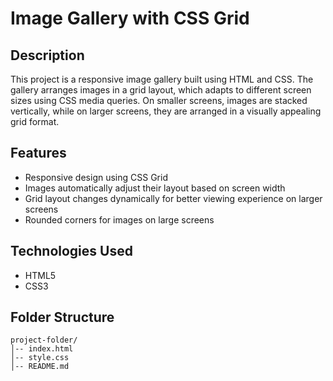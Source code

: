 # Image Gallery with CSS Grid

## Description
This project is a responsive image gallery built using HTML and CSS. The gallery arranges images in a grid layout, which adapts to different screen sizes using CSS media queries. On smaller screens, images are stacked vertically, while on larger screens, they are arranged in a visually appealing grid format.

## Features
- Responsive design using CSS Grid
- Images automatically adjust their layout based on screen width
- Grid layout changes dynamically for better viewing experience on larger screens
- Rounded corners for images on large screens

## Technologies Used
- HTML5
- CSS3

## Folder Structure
```
project-folder/
│-- index.html
│-- style.css
│-- README.md
```



